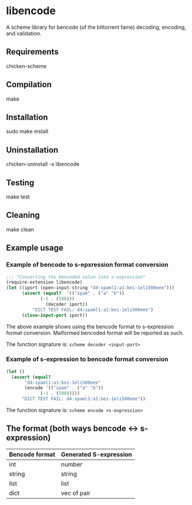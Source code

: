 # libencode

A scheme library for bencode (of the bittorrent fame) decoding,
encoding, and validation.

## Requirements
chicken-scheme

## Compilation
make

## Installation
sudo make install

## Uninstallation
chicken-uninstall -s libencode

## Testing
make test

## Cleaning
make clean

## Example usage

### Example of bencode to s-epxression format conversion

```scheme
;;; "Converting the bencoded value into s-expression"
(require-extension libencode)
(let ((iport (open-input-string "d4:spaml1:a1:bei-1eli500eee")))
      (assert (equal?  '(("spam" . ("a" "b"))
			 (-1 . (500)))
		       (decoder iport))
	      "DICT TEST FAIL: d4:spaml1:a1:bei-1eli500eee")
      (close-input-port iport))
```

The above example shows using the bencode format to s-expression format
conversion. Malformed bencoded format will be reported as such.

The function signature is: ```scheme decoder <input-port> ```

### Example of s-expression to bencode format conversion

```scheme
(let ()
  (assert (equal?
	   "d4:spaml1:a1:bei-1eli500eee"
	   (encode '(("spam" . ("a" "b"))
		     (-1 . (500)))))
	  "DICT TEST FAIL: d4:spaml1:a1:bei-1eli500eee"))
```

The function signature is: ```scheme encode <s-expression>```

## The format (both ways bencode <-> s-expression)
|Bencode format | Generated S-expression|
| ------------	| --------------------- |
|int            | number		|
|string         | string		|
|list           | list			|
|dict           | vec of pair	|
